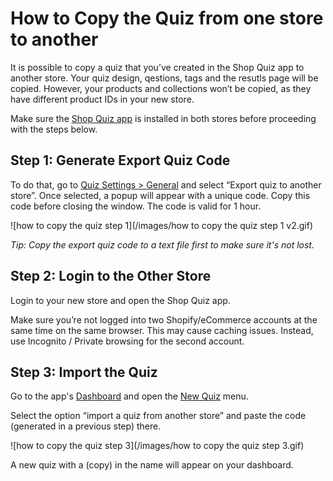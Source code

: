 # How to Copy the Quiz from one store to another

It is possible to copy a quiz that you’ve created in the Shop Quiz app to another store. Your quiz design, qestions, tags and the resutls page will be copied. However, your products and collections won’t be copied, as they have different product IDs in your new store. 

Make sure the [Shop Quiz app](https://revenuehunt.com/product-recommendation-quiz-shopify/) is installed in both stores before proceeding with the steps below.

## Step 1: Generate Export Quiz Code

To do that, go to [Quiz Settings > General](https://docs.revenuehunt.com/reference/quiz-builder/#general) and select “Export quiz to another store”. Once selected, a popup will appear with a unique code. Copy this code before closing the window. The code is valid for 1 hour.

![how to copy the quiz step 1](/images/how to copy the quiz step 1 v2.gif)

*Tip: Copy the export quiz code to a text file first to make sure it's not lost.*

## Step 2: Login to the Other Store

Login to your new store and open the Shop Quiz app. 

Make sure you’re not logged into two Shopify/eCommerce accounts at the same time on the same browser. This may cause caching issues. Instead, use Incognito / Private browsing for the second account.

## Step 3: Import the Quiz

Go to the app's [Dashboard](https://docs.revenuehunt.com/reference/dashboard/) and open the [New Quiz](https://docs.revenuehunt.com/reference/dashboard/#new-quiz) menu. 

Select the option “import a quiz from another store” and paste the code (generated in a previous step) there. 

![how to copy the quiz step 3](/images/how to copy the quiz step 3.gif)

A new quiz with a (copy) in the name will appear on your dashboard.


